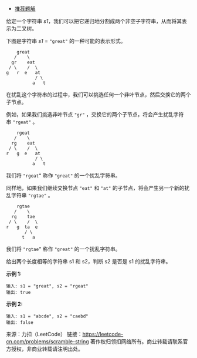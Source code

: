 * [推荐题解](https://leetcode-cn.com/problems/scramble-string/solution/di-gui-by-powcai/)

给定一个字符串 *s1*，我们可以把它递归地分割成两个非空子字符串，从而将其表示为二叉树。

下图是字符串 *s1* = ```"great"``` 的一种可能的表示形式。
```
    great
   /    \
  gr    eat
 / \    /  \
g   r  e   at
           / \
          a   t
```
在扰乱这个字符串的过程中，我们可以挑选任何一个非叶节点，然后交换它的两个子节点。

例如，如果我们挑选非叶节点 ```"gr"``` ，交换它的两个子节点，将会产生扰乱字符串 ```"rgeat"``` 。
```
    rgeat
   /    \
  rg    eat
 / \    /  \
r   g  e   at
           / \
          a   t
```          
我们将 ```"rgeat”``` 称作 ```"great"``` 的一个扰乱字符串。

同样地，如果我们继续交换节点 ```"eat"``` 和 ```"at"``` 的子节点，将会产生另一个新的扰乱字符串 ```"rgtae"``` 。
```
    rgtae
   /    \
  rg    tae
 / \    /  \
r   g  ta  e
       / \
      t   a
```      
我们将 ```"rgtae”``` 称作 ```"great"``` 的一个扰乱字符串。

给出两个长度相等的字符串 s1 和 s2，判断 s2 是否是 s1 的扰乱字符串。

**示例 1:**
```
输入: s1 = "great", s2 = "rgeat"
输出: true
```
**示例 2:**
```
输入: s1 = "abcde", s2 = "caebd"
输出: false
```
来源：力扣（LeetCode）
链接：https://leetcode-cn.com/problems/scramble-string
著作权归领扣网络所有。商业转载请联系官方授权，非商业转载请注明出处。
